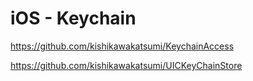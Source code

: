 # iOS - Keychain

<https://github.com/kishikawakatsumi/KeychainAccess>

<https://github.com/kishikawakatsumi/UICKeyChainStore>
